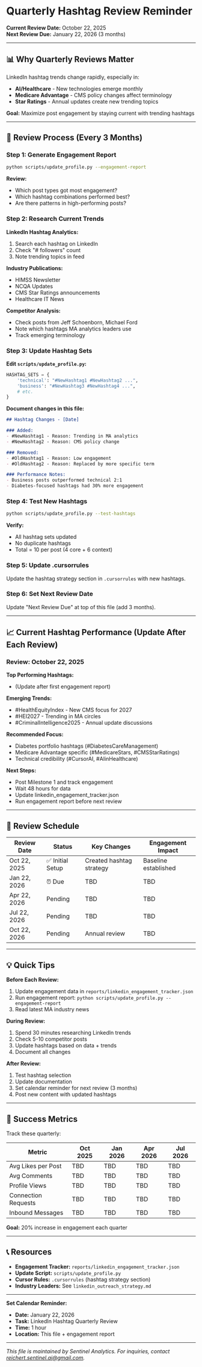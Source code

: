 ﻿# Quarterly Hashtag Review Reminder

**Current Review Date:** October 22, 2025  
**Next Review Due:** January 22, 2026 (3 months)

---

## 📊 Why Quarterly Reviews Matter

LinkedIn hashtag trends change rapidly, especially in:
- **AI/Healthcare** - New technologies emerge monthly
- **Medicare Advantage** - CMS policy changes affect terminology
- **Star Ratings** - Annual updates create new trending topics

**Goal:** Maximize post engagement by staying current with trending hashtags

---

## 🔄 Review Process (Every 3 Months)

### Step 1: Generate Engagement Report
```bash
python scripts/update_profile.py --engagement-report
```

**Review:**
- Which post types got most engagement?
- Which hashtag combinations performed best?
- Are there patterns in high-performing posts?

### Step 2: Research Current Trends

**LinkedIn Hashtag Analytics:**
1. Search each hashtag on LinkedIn
2. Check "# followers" count
3. Note trending topics in feed

**Industry Publications:**
- HIMSS Newsletter
- NCQA Updates
- CMS Star Ratings announcements
- Healthcare IT News

**Competitor Analysis:**
- Check posts from Jeff Schoenborn, Michael Ford
- Note which hashtags MA analytics leaders use
- Track emerging terminology

### Step 3: Update Hashtag Sets

**Edit `scripts/update_profile.py`:**

```python
HASHTAG_SETS = {
    'technical': "#NewHashtag1 #NewHashtag2 ...",
    'business': "#NewHashtag3 #NewHashtag4 ...",
    # etc.
}
```

**Document changes in this file:**
```markdown
## Hashtag Changes - [Date]

### Added:
- #NewHashtag1 - Reason: Trending in MA analytics
- #NewHashtag2 - Reason: CMS policy change

### Removed:
- #OldHashtag1 - Reason: Low engagement
- #OldHashtag2 - Reason: Replaced by more specific term

### Performance Notes:
- Business posts outperformed technical 2:1
- Diabetes-focused hashtags had 30% more engagement
```

### Step 4: Test New Hashtags

```bash
python scripts/update_profile.py --test-hashtags
```

**Verify:**
- All hashtag sets updated
- No duplicate hashtags
- Total = 10 per post (4 core + 6 context)

### Step 5: Update .cursorrules

Update the hashtag strategy section in `.cursorrules` with new hashtags.

### Step 6: Set Next Review Date

Update "Next Review Due" at top of this file (add 3 months).

---

## 📈 Current Hashtag Performance (Update After Each Review)

### Review: October 22, 2025

**Top Performing Hashtags:**
- (Update after first engagement report)

**Emerging Trends:**
- #HealthEquityIndex - New CMS focus for 2027
- #HEI2027 - Trending in MA circles
- #CriminalIntelligence2025 - Annual update discussions

**Recommended Focus:**
- Diabetes portfolio hashtags (#DiabetesCareManagement)
- Medicare Advantage specific (#MedicareStars, #CMSStarRatings)
- Technical credibility (#CursorAI, #AIinHealthcare)

**Next Steps:**
- Post Milestone 1 and track engagement
- Wait 48 hours for data
- Update linkedin_engagement_tracker.json
- Run engagement report before next review

---

## 📅 Review Schedule

| Review Date | Status | Key Changes | Engagement Impact |
|-------------|--------|-------------|-------------------|
| Oct 22, 2025 | ✅ Initial Setup | Created hashtag strategy | Baseline established |
| Jan 22, 2026 | ⏰ Due | TBD | TBD |
| Apr 22, 2026 | Pending | TBD | TBD |
| Jul 22, 2026 | Pending | TBD | TBD |
| Oct 22, 2026 | Pending | Annual review | TBD |

---

## 💡 Quick Tips

**Before Each Review:**
1. Update engagement data in `reports/linkedin_engagement_tracker.json`
2. Run engagement report: `python scripts/update_profile.py --engagement-report`
3. Read latest MA industry news

**During Review:**
1. Spend 30 minutes researching LinkedIn trends
2. Check 5-10 competitor posts
3. Update hashtags based on data + trends
4. Document all changes

**After Review:**
1. Test hashtag selection
2. Update documentation
3. Set calendar reminder for next review (3 months)
4. Post new content with updated hashtags

---

## 🎯 Success Metrics

Track these quarterly:

| Metric | Oct 2025 | Jan 2026 | Apr 2026 | Jul 2026 |
|--------|----------|----------|----------|----------|
| Avg Likes per Post | TBD | TBD | TBD | TBD |
| Avg Comments | TBD | TBD | TBD | TBD |
| Profile Views | TBD | TBD | TBD | TBD |
| Connection Requests | TBD | TBD | TBD | TBD |
| Inbound Messages | TBD | TBD | TBD | TBD |

**Goal:** 20% increase in engagement each quarter

---

## 📞 Resources

- **Engagement Tracker:** `reports/linkedin_engagement_tracker.json`
- **Update Script:** `scripts/update_profile.py`
- **Cursor Rules:** `.cursorrules` (hashtag strategy section)
- **Industry Leaders:** See `linkedin_outreach_strategy.md`

---

**Set Calendar Reminder:**
- **Date:** January 22, 2026
- **Task:** LinkedIn Hashtag Quarterly Review
- **Time:** 1 hour
- **Location:** This file + engagement report


---
*This file is maintained by Sentinel Analytics. For inquiries, contact reichert.sentinel.ai@gmail.com.*

